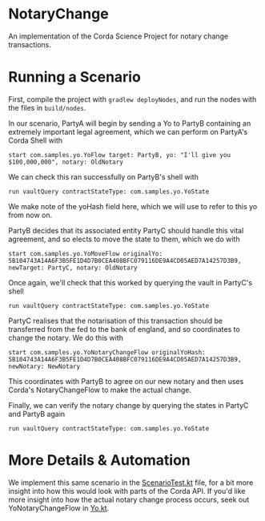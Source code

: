 # NotaryChange
An implementation of the Corda Science Project for notary change transactions.

# Running a Scenario

First, compile the project with `gradlew deployNodes`, and run the nodes with the files in `build/nodes`.


In our scenario, PartyA will begin by sending a Yo to PartyB containing an extremely important legal agreement, which we can perform on PartyA's Corda Shell with  

`start com.samples.yo.YoFlow target: PartyB, yo: "I'll give you $100,000,000", notary: OldNotary`


We can check this ran successfully on PartyB's shell with  

`run vaultQuery contractStateType: com.samples.yo.YoState`


We make note of the yoHash field here, which we will use to refer to this yo from now on.


PartyB decides that its associated entity PartyC should handle this vital agreement, and so elects to move the state to them, which we do with  

`start com.samples.yo.YoMoveFlow originalYo: 5B104743A14A6F3B5FE1D4D7B0CEA408BFC079116DE9A4CD05AED7A14257D3B9, newTarget: PartyC, notary: OldNotary`

 
Once again, we'll check that this worked by querying the vault in PartyC's shell  

`run vaultQuery contractStateType: com.samples.yo.YoState`


PartyC realises that the notarisation of this transaction should be transferred from the fed to the bank of england, and so coordinates to change the notary. We do this with  

`start com.samples.yo.YoNotaryChangeFlow originalYoHash: 5B104743A14A6F3B5FE1D4D7B0CEA408BFC079116DE9A4CD05AED7A14257D3B9, newNotary: NewNotary`

This coordinates with PartyB to agree on our new notary and then uses Corda's NotaryChangeFlow to make the actual change.


Finally, we can verify the notary change by querying the states in PartyC and PartyB again

`run vaultQuery contractStateType: com.samples.yo.YoState`


# More Details & Automation

We implement this same scenario in the [ScenarioTest.kt](src/test/kotlin/com/samples/yo/ScenarioTest.kt) file, for a bit more insight into how this would look with parts of the Corda API.
If you'd like more insight into how the actual notary change process occurs, seek out YoNotaryChangeFlow in [Yo.kt](src/main/kotlin/com/samples/yo/Yo.kt).

